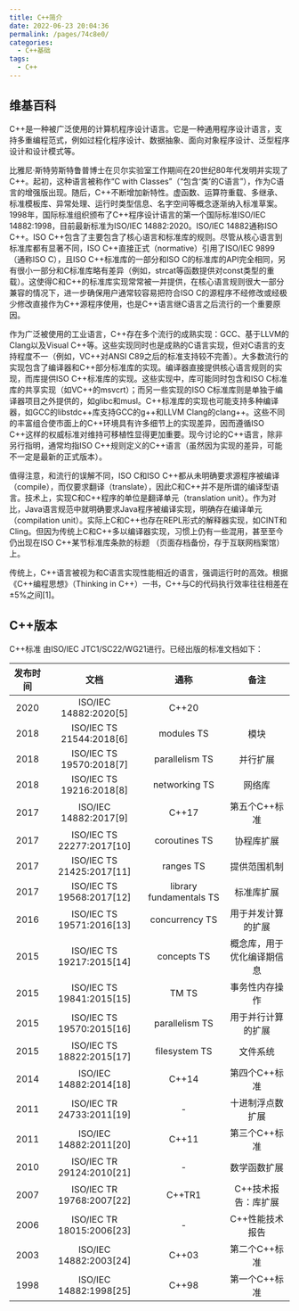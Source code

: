 ```yaml
---
title: C++简介
date: 2022-06-23 20:04:36
permalink: /pages/74c8e0/
categories:
  - C++基础
tags:
  - C++
---
```

## 维基百科

C++是一种被广泛使用的计算机程序设计语言。它是一种通用程序设计语言，支持多重编程范式，例如过程化程序设计、数据抽象、面向对象程序设计、泛型程序设计和设计模式等。

比雅尼·斯特劳斯特鲁普博士在贝尔实验室工作期间在20世纪80年代发明并实现了C++。起初，这种语言被称作“C with Classes”（“包含‘类’的C语言”），作为C语言的增强版出现。随后，C++不断增加新特性。虚函数、运算符重载、多继承、标准模板库、异常处理、运行时类型信息、名字空间等概念逐渐纳入标准草案。1998年，国际标准组织颁布了C++程序设计语言的第一个国际标准ISO/IEC 14882:1998，目前最新标准为ISO/IEC 14882:2020。ISO/IEC 14882通称ISO C++。ISO C++包含了主要包含了核心语言和标准库的规则。尽管从核心语言到标准库都有显著不同，ISO C++直接正式（normative）引用了ISO/IEC 9899（通称ISO C），且ISO C++标准库的一部分和ISO C的标准库的API完全相同，另有很小一部分和C标准库略有差异（例如，strcat等函数提供对const类型的重载）。这使得C和C++的标准库实现常常被一并提供，在核心语言规则很大一部分兼容的情况下，进一步确保用户通常较容易把符合ISO C的源程序不经修改或经极少修改直接作为C++源程序使用，也是C++语言继C语言之后流行的一个重要原因。

作为广泛被使用的工业语言，C++存在多个流行的成熟实现：GCC、基于LLVM的Clang以及Visual C++等。这些实现同时也是成熟的C语言实现，但对C语言的支持程度不一（例如，VC++对ANSI C89之后的标准支持较不完善）。大多数流行的实现包含了编译器和C++部分标准库的实现。编译器直接提供核心语言规则的实现，而库提供ISO C++标准库的实现。这些实现中，库可能同时包含和ISO C标准库的共享实现（如VC++的msvcrt）；而另一些实现的ISO C标准库则是单独于编译器项目之外提供的，如glibc和musl。C++标准库的实现也可能支持多种编译器，如GCC的libstdc++库支持GCC的g++和LLVM Clang的clang++。这些不同的丰富组合使市面上的C++环境具有许多细节上的实现差异，因而遵循ISO C++这样的权威标准对维持可移植性显得更加重要。现今讨论的C++语言，除非另行指明，通常均指ISO C++规则定义的C++语言（虽然因为实现的差异，可能不一定是最新的正式版本）。

值得注意，和流行的误解不同，ISO C和ISO C++都从未明确要求源程序被编译（compile），而仅要求翻译（translate），因此C和C++并不是所谓的编译型语言。技术上，实现C和C++程序的单位是翻译单元（translation unit）。作为对比，Java语言规范中就明确要求Java程序被编译实现，明确存在编译单元（compilation unit）。实际上C和C++也存在REPL形式的解释器实现，如CINT和Cling。但因为传统上C和C++多以编译器实现，习惯上仍有一些混用，甚至至今仍出现在ISO C++某节标准库条款的标题 （页面存档备份，存于互联网档案馆）上。

传统上，C++语言被视为和C语言实现性能相近的语言，强调运行时的高效。根据《C++编程思想》（Thinking in C++）一书，C++与C的代码执行效率往往相差在±5%之间[1]。


## C++版本

C++标准
由ISO/IEC JTC1/SC22/WG21进行。已经出版的标准文档如下：

|发布时间|	文档	|通称	|备注|
|:----:|:----:|:----:|:----:|
|2020|	ISO/IEC 14882:2020[5]	    |C++20	|
|2018|	ISO/IEC TS 21544:2018[6]	|modules TS	    |模块|
|2018|	ISO/IEC TS 19570:2018[7]	|parallelism TS	|并行扩展|
|2018|	ISO/IEC TS 19216:2018[8]	|networking TS	|网络库|
|2017|	ISO/IEC 14882:2017[9] 	  |C++17	        |第五个C++标准|
|2017|	ISO/IEC TS 22277:2017[10]	|coroutines TS	|协程库扩展|
|2017|	ISO/IEC TS 21425:2017[11]	|ranges TS	    |提供范围机制|
|2017|	ISO/IEC TS 19568:2017[12]	|library fundamentals TS|	标准库扩展|
|2016|	ISO/IEC TS 19571:2016[13]	|concurrency TS	|用于并发计算的扩展|
|2015|	ISO/IEC TS 19217:2015[14]	|concepts TS	|概念库，用于优化编译期信息|
|2015|	ISO/IEC TS 19841:2015[15]	|TM TS	|事务性内存操作|
|2015|	ISO/IEC TS 19570:2015[16]	|parallelism TS	|用于并行计算的扩展|
|2015|	ISO/IEC TS 18822:2015[17]	|filesystem TS	|文件系统|
|2014|	ISO/IEC 14882:2014[18]	  |C++14	|第四个C++标准|
|2011|	ISO/IEC TR 24733:2011[19]	|-|	十进制浮点数扩展|
|2011|	ISO/IEC 14882:2011[20]	  |C++11|	第三个C++标准|
|2010|	ISO/IEC TR 29124:2010[21]	|-	|数学函数扩展|
|2007|	ISO/IEC TR 19768:2007[22]	|C++TR1	|C++技术报告：库扩展|
|2006|	ISO/IEC TR 18015:2006[23]	|-	|C++性能技术报告|
|2003|	ISO/IEC 14882:2003[24]	  |C++03|第二个C++标准|
|1998|	ISO/IEC 14882:1998[25]	  |C++98	|第一个C++标准|

